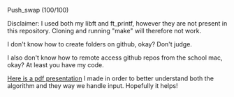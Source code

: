 Push_swap (100/100)

Disclaimer:
I used both my libft and ft_printf, however they are not present in this repository. Cloning and running "make" will therefore not work. 

I don't know how to create folders on github, okay? Don't judge. 

I also don't know how to remote access github repos from the school mac, okay? At least you have my code.



[Here is a pdf presentation](https://github.com/Varaunevik/push_swap/files/14820863/Push.2.pdf) I made in order to better understand both the algorithm and they way we handle input. Hopefully it helps!
